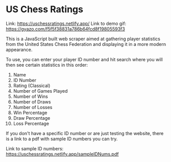 # US Chess Ratings

Link: https://uschessratings.netlify.app/
Link to demo gif: https://gyazo.com/f5f5f38831a786b64fcd8f19805593f3

This is a JavaScript built web scraper aimed at gathering player statistics from
the United States Chess Federation and displaying it in a more modern appearance.

To use, you can enter your player ID number and hit search where you will then see
certain statistics in this order:

1. Name
2. ID Number
3. Rating (Classical)
4. Number of Games Played
5. Number of Wins
6. Number of Draws
7. Number of Losses
8. Win Percentage
9. Draw Percentage
10. Loss Percentage

If you don't have a specific ID number or are just testing the website,
there is a link to a pdf with sample ID numbers you can try.

Link to sample ID numbers: https://uschessratings.netlify.app/sampleIDNums.pdf
